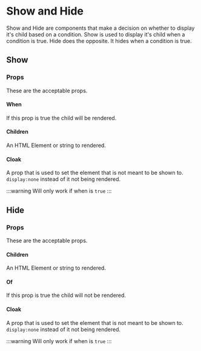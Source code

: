 # Show and Hide

 Show and Hide are components that make a decision on whether to display it's child based on a condition. Show is used to display it's child when a condition is true. Hide does the opposite. It hides when a condition is true.

## Show

### Props

These are the acceptable props.

#### When

If this prop is true the child will be rendered.

#### Children

An HTML Element or string to rendered.

#### Cloak

A prop that is used to set the element that is not meant to be shown to.
`display:none` instead of it not being rendered.

:::warning
    Will only work if when is `true`
:::

## Hide

### Props

These are the acceptable props.

#### Children

An HTML Element or string to rendered.

#### Of

If this prop is true the child will not be rendered.

#### Cloak

A prop that is used to set the element that is not meant to be shown to.
`display:none` instead of it not being rendered.

:::warning
    Will only work if when is `true`
:::
